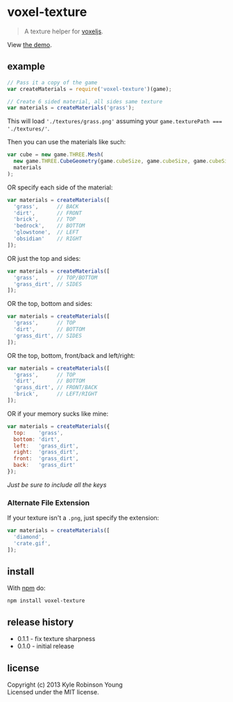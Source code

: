 # voxel-texture

> A texture helper for [voxeljs](http://voxeljs.com).

View [the demo](http://shama.github.com/voxel-texture).

## example
```js
// Pass it a copy of the game
var createMaterials = require('voxel-texture')(game);

// Create 6 sided material, all sides same texture
var materials = createMaterials('grass');
```

This will load `'./textures/grass.png'` assuming your
`game.texturePath === './textures/'`.

Then you can use the materials like such:
```js
var cube = new game.THREE.Mesh(
  new game.THREE.CubeGeometry(game.cubeSize, game.cubeSize, game.cubeSize),
  materials
);
```

OR specify each side of the material:
```js
var materials = createMaterials([
  'grass',      // BACK
  'dirt',       // FRONT
  'brick',      // TOP
  'bedrock',    // BOTTOM
  'glowstone',  // LEFT
  'obsidian'    // RIGHT
]);
```

OR just the top and sides:
```js
var materials = createMaterials([
  'grass',      // TOP/BOTTOM
  'grass_dirt', // SIDES
]);
```

OR the top, bottom and sides:
```js
var materials = createMaterials([
  'grass',      // TOP
  'dirt',       // BOTTOM
  'grass_dirt', // SIDES
]);
```

OR the top, bottom, front/back and left/right:
```js
var materials = createMaterials([
  'grass',      // TOP
  'dirt',       // BOTTOM
  'grass_dirt', // FRONT/BACK
  'brick',      // LEFT/RIGHT
]);
```

OR if your memory sucks like mine:
```js
var materials = createMaterials({
  top:    'grass',
  bottom: 'dirt',
  left:   'grass_dirt',
  right:  'grass_dirt',
  front:  'grass_dirt',
  back:   'grass_dirt'
});
```
_Just be sure to include all the keys_

### Alternate File Extension

If your texture isn't a `.png`, just specify the extension:
```js
var materials = createMaterials([
  'diamond',
  'crate.gif',
]);
```

## install
With [npm](http://npmjs.org) do:

```
npm install voxel-texture
```

## release history
* 0.1.1 - fix texture sharpness
* 0.1.0 - initial release

## license
Copyright (c) 2013 Kyle Robinson Young  
Licensed under the MIT license.
